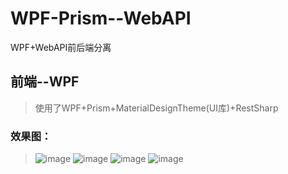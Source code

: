 # WPF-Prism--WebAPI
 WPF+WebAPI前后端分离
## 前端--WPF
> 使用了WPF+Prism+MaterialDesignTheme(UI库)+RestSharp
### 效果图：
> ![image](https://github.com/user-attachments/assets/f5933db0-6423-41be-9e04-9f2ca8689212)
> ![image](https://github.com/user-attachments/assets/0481dee5-ee36-4e4a-97ba-728715158141)
> ![image](https://github.com/user-attachments/assets/7439ed2f-c0b6-4e0f-adca-835f948f93fd)
> ![image](https://github.com/user-attachments/assets/a53195f9-8a24-4ddb-8024-340ad78d88a9)



